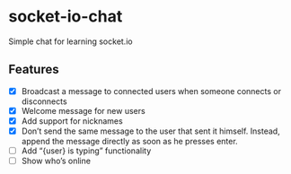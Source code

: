 # socket-io-chat
Simple chat for learning socket.io

## Features
- [x] Broadcast a message to connected users when someone connects or disconnects
- [x] Welcome message for new users
- [X] Add support for nicknames
- [X] Don’t send the same message to the user that sent it himself. Instead, append the message directly as soon as he presses enter.
- [ ] Add “{user} is typing” functionality
- [ ] Show who’s online